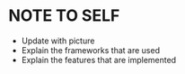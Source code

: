 # NOTE TO SELF
* Update with picture
* Explain the frameworks that are used
* Explain the features that are implemented

